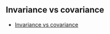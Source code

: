 ## Invariance vs covariance

- [Invariance vs covariance](https://mypy.readthedocs.io/en/stable/common_issues.html#invariance-vs-covariance)
